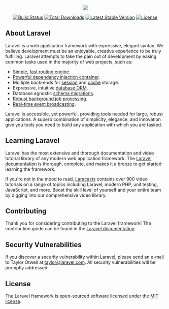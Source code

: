 <p align="center"><img src="https://github.com/PHPMap/bot/blob/master/public/img/github_bot_love.png"></p>

<p align="center">
<script async defer src="https://now-examples-slackin-cggnnsrads.now.sh/slackin.js"></script>
<a href="https://travis-ci.org/PHPMap/bot"><img src="https://travis-ci.org/PHPMap/bot.svg" alt="Build Status"></a>
<a href="https://packagist.org/packages/phpmap/bot"><img src="https://poser.pugx.org/phpmap/bot/d/total.svg" alt="Total Downloads"></a>
<a href="https://packagist.org/packages/phpmap/bot"><img src="https://poser.pugx.org/phpmap/bot/v/stable.svg" alt="Latest Stable Version"></a>
<a href="https://packagist.org/packages/phpmap/bot"><img src="https://poser.pugx.org/phpmap/bot/license.svg" alt="License"></a>
</p>

## About Laravel

Laravel is a web application framework with expressive, elegant syntax. We believe development must be an enjoyable, creative experience to be truly fulfilling. Laravel attempts to take the pain out of development by easing common tasks used in the majority of web projects, such as:

- [Simple, fast routing engine](https://laravel.com/docs/routing).
- [Powerful dependency injection container](https://laravel.com/docs/container).
- Multiple back-ends for [session](https://laravel.com/docs/session) and [cache](https://laravel.com/docs/cache) storage.
- Expressive, intuitive [database ORM](https://laravel.com/docs/eloquent).
- Database agnostic [schema migrations](https://laravel.com/docs/migrations).
- [Robust background job processing](https://laravel.com/docs/queues).
- [Real-time event broadcasting](https://laravel.com/docs/broadcasting).

Laravel is accessible, yet powerful, providing tools needed for large, robust applications. A superb combination of simplicity, elegance, and innovation give you tools you need to build any application with which you are tasked.

## Learning Laravel

Laravel has the most extensive and thorough documentation and video tutorial library of any modern web application framework. The [Laravel documentation](https://laravel.com/docs) is thorough, complete, and makes it a breeze to get started learning the framework.

If you're not in the mood to read, [Laracasts](https://laracasts.com) contains over 900 video tutorials on a range of topics including Laravel, modern PHP, unit testing, JavaScript, and more. Boost the skill level of yourself and your entire team by digging into our comprehensive video library.

## Contributing

Thank you for considering contributing to the Laravel framework! The contribution guide can be found in the [Laravel documentation](http://laravel.com/docs/contributions).

## Security Vulnerabilities

If you discover a security vulnerability within Laravel, please send an e-mail to Taylor Otwell at taylor@laravel.com. All security vulnerabilities will be promptly addressed.

## License

The Laravel framework is open-sourced software licensed under the [MIT license](http://opensource.org/licenses/MIT).

